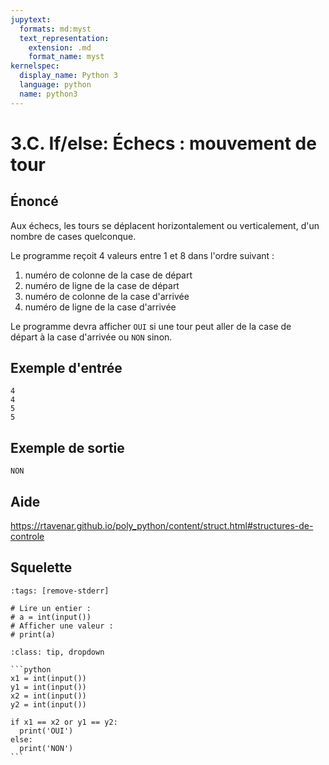 ```yaml
---
jupytext:
  formats: md:myst
  text_representation:
    extension: .md
    format_name: myst
kernelspec:
  display_name: Python 3
  language: python
  name: python3
---
```


# 3.C. If/else: Échecs : mouvement de tour

## **Énoncé**

Aux échecs, les tours se déplacent horizontalement ou verticalement, d'un nombre de cases quelconque.

Le programme reçoit 4 valeurs entre 1 et 8 dans l'ordre suivant :

1. numéro de colonne de la case de départ
2. numéro de ligne de la case de départ
3. numéro de colonne de la case d'arrivée
4. numéro de ligne de la case d'arrivée

Le programme devra afficher `OUI` si une tour peut aller de la case de départ à la case d'arrivée ou `NON` sinon.



## **Exemple d'entrée**

```
4
4
5
5
```

## **Exemple de sortie**

```
NON
```

## Aide

https://rtavenar.github.io/poly_python/content/struct.html#structures-de-controle

## Squelette

```{code-cell} python
:tags: [remove-stderr]

# Lire un entier :
# a = int(input())
# Afficher une valeur :
# print(a)
```

````{admonition} Cliquez ici pour voir la solution
:class: tip, dropdown

```python
x1 = int(input())
y1 = int(input())
x2 = int(input())
y2 = int(input())

if x1 == x2 or y1 == y2:
  print('OUI')
else:
  print('NON')
```
````

